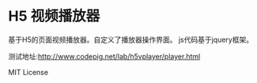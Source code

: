 H5 视频播放器
==
基于H5的页面视频播放器。自定义了播放器操作界面。
js代码基于jquery框架。

测试地址:http://www.codepig.net/lab/h5vplayer/player.html

MIT License
